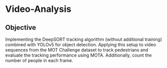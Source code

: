 # Video-Analysis

## Objective
Implementing the DeepSORT tracking algorithm (without additional training) combined with YOLOv5
for object detection. Applying this setup to video sequences from the MOT Challenge dataset to
track pedestrians and evaluate the tracking performance using MOTA. Additionally, count the
number of people in each frame.
